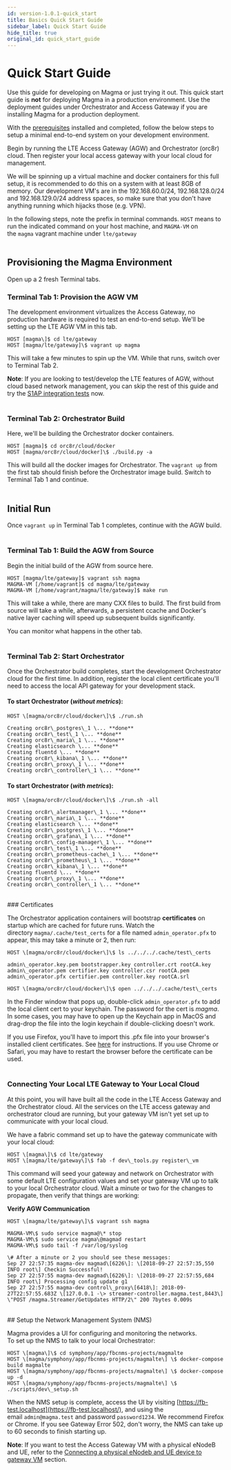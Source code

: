 ```yaml
---
id: version-1.0.1-quick_start
title: Basics Quick Start Guide
sidebar_label: Quick Start Guide
hide_title: true
original_id: quick_start_guide
---
```

# Quick Start Guide

Use this guide for developing on Magma or just trying it out. This quick
start guide is **not** for deploying Magma in a production environment.
Use the deployment guides under Orchestrator and Access Gateway if you
are installing Magma for a production deployment.

With the [prerequisites](https://facebookincubator.github.io/magma/docs/basics/prerequisites) installed
and completed, follow the below steps to setup a minimal end-to-end
system on your development environment.

Begin by running the LTE Access Gateway (AGW) and Orchestrator (orc8r)
cloud. Then register your local access gateway with your local cloud for
management.

We will be spinning up a virtual machine and docker containers for this
full setup, it is recommended to do this on a system with at least 8GB
of memory. Our development VM's are in the 192.168.60.0/24,
192.168.128.0/24 and 192.168.129.0/24 address spaces, so make sure that
you don't have anything running which hijacks those (e.g. VPN).

In the following steps, note the prefix in terminal commands. ```HOST``` means
to run the indicated command on your host machine, and ```MAGMA-VM``` on
the ```magma``` vagrant machine under ```lte/gateway```<br/><br/>

## Provisioning the Magma Environment

Open up a 2 fresh Terminal tabs.<br/>

### Terminal Tab 1: Provision the AGW VM

The development environment virtualizes the Access Gateway, no
production hardware is required to test an end-to-end setup. We\'ll be
setting up the LTE AGW VM in this tab.

~~~
HOST [magma\]$ cd lte/gateway
HOST [magma/lte/gateway]\$ vagrant up magma
~~~

This will take a few minutes to spin up the VM. While that runs, switch
over to Terminal Tab 2.

**Note**: If you are looking to test/develop the LTE features of AGW,
without cloud based network management, you can skip the rest of this
guide and try the [S1AP integration
tests](https://facebookincubator.github.io/magma/docs/next/lte/s1ap_tests) now.<br/><br/>

### Terminal Tab 2: Orchestrator Build

Here, we\'ll be building the Orchestrator docker containers.

```
HOST [magma]$ cd orc8r/cloud/docker
HOST [magma/orc8r/cloud/docker]\$ ./build.py -a
```

This will build all the docker images for Orchestrator.
The ```vagrant up``` from the first tab should finish before the Orchestrator
image build. Switch to Terminal Tab 1 and continue.<br/><br/>

## Initial Run

Once ```vagrant up``` in Terminal Tab 1 completes, continue with the AGW build.<br/><br/>


### Terminal Tab 1: Build the AGW from Source

Begin the initial build of the AGW from source here.

```
HOST [magma/lte/gateway]$ vagrant ssh magma
MAGMA-VM [/home/vagrant]$ cd magma/lte/gateway
MAGMA-VM [/home/vagrant/magma/lte/gateway]$ make run
```

This will take a while, there are many CXX files to build. The first
build from source will take a while, afterwards, a persistent ccache and
Docker\'s native layer caching will speed up subsequent builds
significantly.

You can monitor what happens in the other tab.<br/><br/>

### Terminal Tab 2: Start Orchestrator

Once the Orchestrator build completes, start the development
Orchestrator cloud for the first time. In addition, register the local
client certificate you\'ll need to access the local API gateway for your
development stack.

#### To start Orchestrator (*without metrics*):

```
HOST \[magma/orc8r/cloud/docker\]\$ ./run.sh

Creating orc8r\_postgres\_1 \... **done**
Creating orc8r\_test\_1 \... **done**
Creating orc8r\_maria\_1 \... **done**
Creating elasticsearch \... **done**
Creating fluentd \... **done**
Creating orc8r\_kibana\_1 \... **done**
Creating orc8r\_proxy\_1 \... **done**
Creating orc8r\_controller\_1 \... **done**
```

#### To start Orchestrator (*with metrics*):

```
HOST \[magma/orc8r/cloud/docker\]\$ ./run.sh -all

Creating orc8r\_alertmanager\_1 \... **done**
Creating orc8r\_maria\_1 \... **done**
Creating elasticsearch \... **done**
Creating orc8r\_postgres\_1 \... **done**
Creating orc8r\_grafana\_1 \... **done**
Creating orc8r\_config-manager\_1 \... **done**
Creating orc8r\_test\_1 \... **done**
Creating orc8r\_prometheus-cache\_1 \... **done**
Creating orc8r\_prometheus\_1 \... **done**
Creating orc8r\_kibana\_1 \... **done**
Creating fluentd \... **done**
Creating orc8r\_proxy\_1 \... **done**
Creating orc8r\_controller\_1 \... **done**
```
<br/>
### Certificates

The Orchestrator application containers will bootstrap **certificates**
on startup which are cached for future runs. Watch the
directory ```magma/.cache/test_certs``` for a file
named ```admin_operator.pfx``` to appear, this may take a minute or 2, then
run:

```
HOST \[magma/orc8r/cloud/docker\]\$ ls ../../../.cache/test\_certs

admin\_operator.key.pem bootstrapper.key controller.crt rootCA.key
admin\_operator.pem certifier.key controller.csr rootCA.pem
admin\_operator.pfx certifier.pem controller.key rootCA.srl

HOST \[magma/orc8r/cloud/docker\]\$ open ../../../.cache/test\_certs
```

In the Finder window that pops up, double-click ```admin_operator.pfx``` to
add the local client cert to your keychain. The password for the cert is
*magma*. In some cases, you may have to open up the Keychain app in
MacOS and drag-drop the file into the login keychain if double-clicking
doesn\'t work.

If you use Firefox, you\'ll have to import this .pfx file into your
browser\'s installed client certificates.
See [here](https://support.globalsign.com/customer/en/portal/articles/1211486-install-client-digital-certificate---firefox-for-windows) for
instructions. If you use Chrome or Safari, you may have to restart the
browser before the certificate can be used.<br/><br/>

### Connecting Your Local LTE Gateway to Your Local Cloud

At this point, you will have built all the code in the LTE Access
Gateway and the Orchestrator cloud. All the services on the LTE access
gateway and orchestrator cloud are running, but your gateway VM isn\'t
yet set up to communicate with your local cloud.

We have a fabric command set up to have the gateway communicate with
your local cloud:

```
HOST \[magma\]\$ cd lte/gateway
HOST \[magma/lte/gateway\]\$ fab -f dev\_tools.py register\_vm
```

This command will seed your gateway and network on Orchestrator with
some default LTE configuration values and set your gateway VM up to talk
to your local Orchestrator cloud. Wait a minute or two for the changes
to propagate, then verify that things are working:

**Verify AGW Communication**

```
HOST \[magma/lte/gateway\]\$ vagrant ssh magma

MAGMA-VM\$ sudo service magma@\* stop
MAGMA-VM\$ sudo service magma\@magmad restart
MAGMA-VM\$ sudo tail -f /var/log/syslog

\# After a minute or 2 you should see these messages:
Sep 27 22:57:35 magma-dev magmad\[6226\]: \[2018-09-27 22:57:35,550 INFO root\] Checkin Successful!
Sep 27 22:57:55 magma-dev magmad\[6226\]: \[2018-09-27 22:57:55,684 INFO root\] Processing config update g1
Sep 27 22:57:55 magma-dev control\_proxy\[6418\]: 2018-09-27T22:57:55.683Z \[127.0.0.1 -\> streamer-controller.magma.test,8443\] \"POST /magma.Streamer/GetUpdates HTTP/2\" 200 7bytes 0.009s
```
<br/>
## Setup the Network Management System (NMS)

Magma provides a UI for configuring and monitoring the networks.\
To set up the NMS to talk to your local Orchestrator:

```
HOST \[magma\]\$ cd symphony/app/fbcnms-projects/magmalte
HOST \[magma/symphony/app/fbcnms-projects/magmalte\] \$ docker-compose build magmalte
HOST \[magma/symphony/app/fbcnms-projects/magmalte\] \$ docker-compose up -d
HOST \[magma/symphony/app/fbcnms-projects/magmalte\] \$ ./scripts/dev\_setup.sh
```

When the NMS setup is complete, access the UI by
visiting [https://fb-test.localhost](https://fb-test.localhost/), and
using the email ```admin@magma.test``` and password ```password1234```. We
recommend Firefox or Chrome. If you see Gateway Error 502, don\'t worry,
the NMS can take up to 60 seconds to finish starting up.

**Note**: If you want to test the Access Gateway VM with a physical
eNodeB and UE, refer to the [Connecting a physical eNodeb and UE device
to gateway
VM](https://facebookincubator.github.io/magma/docs/next/lte/dev_notes#connecting-a-physical-enodeb-and-ue-to-gateway-vm) section.

